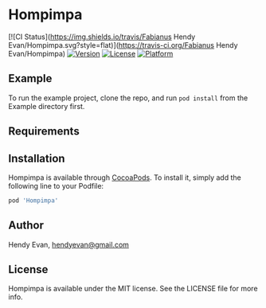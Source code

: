 # Hompimpa

[![CI Status](https://img.shields.io/travis/Fabianus Hendy Evan/Hompimpa.svg?style=flat)](https://travis-ci.org/Fabianus Hendy Evan/Hompimpa)
[![Version](https://img.shields.io/cocoapods/v/Hompimpa.svg?style=flat)](https://cocoapods.org/pods/Hompimpa)
[![License](https://img.shields.io/cocoapods/l/Hompimpa.svg?style=flat)](https://cocoapods.org/pods/Hompimpa)
[![Platform](https://img.shields.io/cocoapods/p/Hompimpa.svg?style=flat)](https://cocoapods.org/pods/Hompimpa)

## Example

To run the example project, clone the repo, and run `pod install` from the Example directory first.

## Requirements

## Installation

Hompimpa is available through [CocoaPods](https://cocoapods.org). To install
it, simply add the following line to your Podfile:

```ruby
pod 'Hompimpa'
```

## Author

Hendy Evan, hendyevan@gmail.com

## License

Hompimpa is available under the MIT license. See the LICENSE file for more info.
